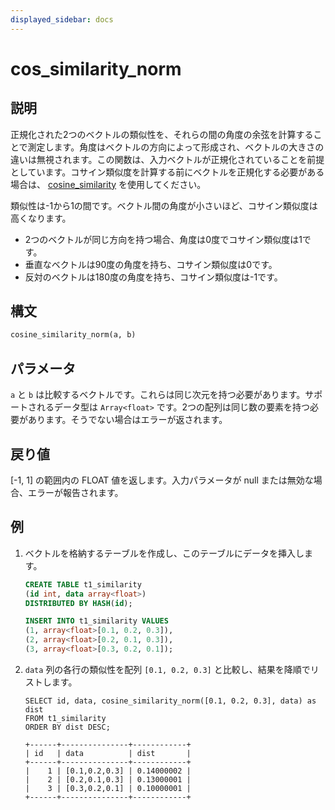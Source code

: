 ```yaml
---
displayed_sidebar: docs
---
```


# cos_similarity_norm

## 説明

正規化された2つのベクトルの類似性を、それらの間の角度の余弦を計算することで測定します。角度はベクトルの方向によって形成され、ベクトルの大きさの違いは無視されます。この関数は、入力ベクトルが正規化されていることを前提としています。コサイン類似度を計算する前にベクトルを正規化する必要がある場合は、 [cosine_similarity](./cos_similarity.md) を使用してください。

類似性は-1から1の間です。ベクトル間の角度が小さいほど、コサイン類似度は高くなります。

- 2つのベクトルが同じ方向を持つ場合、角度は0度でコサイン類似度は1です。
- 垂直なベクトルは90度の角度を持ち、コサイン類似度は0です。
- 反対のベクトルは180度の角度を持ち、コサイン類似度は-1です。

## 構文

```Haskell
cosine_similarity_norm(a, b)
```

## パラメータ

`a` と `b` は比較するベクトルです。これらは同じ次元を持つ必要があります。サポートされるデータ型は `Array<float>` です。2つの配列は同じ数の要素を持つ必要があります。そうでない場合はエラーが返されます。

## 戻り値

[-1, 1] の範囲内の FLOAT 値を返します。入力パラメータが null または無効な場合、エラーが報告されます。

## 例

1. ベクトルを格納するテーブルを作成し、このテーブルにデータを挿入します。

    ```SQL
    CREATE TABLE t1_similarity 
    (id int, data array<float>)
    DISTRIBUTED BY HASH(id);

    INSERT INTO t1_similarity VALUES
    (1, array<float>[0.1, 0.2, 0.3]), 
    (2, array<float>[0.2, 0.1, 0.3]), 
    (3, array<float>[0.3, 0.2, 0.1]);
    ```

2. `data` 列の各行の類似性を配列 `[0.1, 0.2, 0.3]` と比較し、結果を降順でリストします。

    ```Plain
    SELECT id, data, cosine_similarity_norm([0.1, 0.2, 0.3], data) as dist
    FROM t1_similarity 
    ORDER BY dist DESC;

    +------+---------------+------------+
    | id   | data          | dist       |
    +------+---------------+------------+
    |    1 | [0.1,0.2,0.3] | 0.14000002 |
    |    2 | [0.2,0.1,0.3] | 0.13000001 |
    |    3 | [0.3,0.2,0.1] | 0.10000001 |
    +------+---------------+------------+
    ```